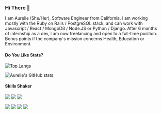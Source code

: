 ### Hi There 👋

I am Aurelie (She/Her), Software Engineer from California.
I am working mostly with the Ruby on Rails / PostgreSQL stack, and can work with Javascript / React / MongoDB / Node.JS or Python / Django.
After 6 months of internship as a dev, I am now freelancing and open to a full-time position. Bonus points if the company's mission concerns Health, Education or Environment.

#### Do You Like Stats?

[![Top Langs](https://github-readme-stats.vercel.app/api/top-langs/?username=aurelieverrot&layout=compact&theme=dracula)](https://github.com/aurelieverrot)

![Aurelie's GitHub stats](https://github-readme-stats.vercel.app/api?username=aurelieverrot&show_icons=true&theme=dracula)


#### Skills Shaker
![](https://img.shields.io/badge/Code-Ruby_on_Rails-informational?style=flat&logo=Ruby_On_Rails&logoColor=white&color=4AB197)
![](https://img.shields.io/badge/Code-PostgreSQL-informational?style=flat&logo=PostgreSQL&logoColor=white&color=4AB197)
![](https://img.shields.io/badge/Code-RSpec-informational?style=flat&logo=RSpec&logoColor=white&color=4AB197)

![](https://img.shields.io/badge/Code-JavaScript-informational?style=flat&logo=JavaScript&logoColor=white&color=4AB197)
![](https://img.shields.io/badge/Code-React-informational?style=flat&logo=react&logoColor=white&color=4AB197)
![](https://img.shields.io/badge/Code-MongoDB-informational?style=flat&logo=MongoDB&logoColor=white&color=4AB197)
![](https://img.shields.io/badge/Code-NodeJS-informational?style=flat&logo=NodeJS&logoColor=white&color=4AB197)



